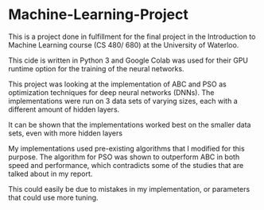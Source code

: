 # Machine-Learning-Project

This is a project done in fulfillment for the final project in the Introduction to Machine Learning course (CS 480/ 680) at the University of Waterloo.

This cide is written in Python 3 and Google Colab was used for their GPU runtime option for the training of the neural networks.

This project was looking at the implementation of ABC and PSO as optimization techniques for deep neural networks (DNNs). The implementations were run on 3 data sets of varying sizes, each with a different amount of hidden layers.

It can be shown that the implementations worked best on the smaller data sets, even with more hidden layers

My implementations used pre-existing algorithms that I modified for this purpose. The algorithm for PSO was shown to outperform ABC in both speed and performance, which contradicts some of the studies that are talked about in my report.

This could easily be due to mistakes in my implementation, or parameters that could use more tuning.
